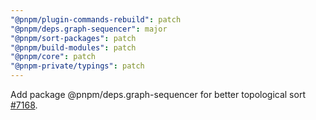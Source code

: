 ```yaml
---
"@pnpm/plugin-commands-rebuild": patch
"@pnpm/deps.graph-sequencer": major
"@pnpm/sort-packages": patch
"@pnpm/build-modules": patch
"@pnpm/core": patch
"@pnpm-private/typings": patch
---
```


Add package @pnpm/deps.graph-sequencer for better topological sort [#7168](https://github.com/pnpm/pnpm/pull/7168).
